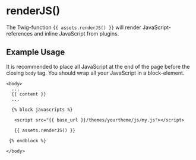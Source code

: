 # renderJS()

The Twig-function `{{ assets.renderJS() }}` will render JavaScript-references and inline JavaScript from plugins.

## Example Usage

It is recommended to place all JavaScript at the end of the page before the closing `body` tag. You should wrap all your JavaScript in a block-element.

````Twig
<body>
  ...
  {{ content }}
  ...

  {% block javascripts %}

   <script src="{{ base_url }}/themes/yourtheme/js/my.js"></script>

   {{ assets.renderJS() }}

 {% endblock %}

</body>
````



